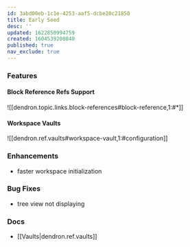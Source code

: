 ```yaml
---
id: 3abd00eb-1c1e-4253-aaf5-dcbe20c21850
title: Early Seed
desc: ''
updated: 1622850994759
created: 1604539200840
published: true
nav_exclude: true
---
```


### Features

#### Block Reference Refs Support

![[dendron.topic.links.block-references#block-reference,1:#*]]
#### Workspace Vaults

![[dendron.ref.vaults#workspace-vault,1:#configuration]]

### Enhancements
- faster workspace initialization 

### Bug Fixes
- tree view not displaying

### Docs
- [[Vaults|dendron.ref.vaults]]